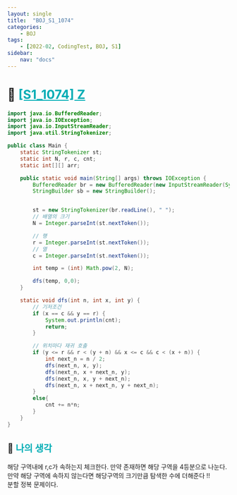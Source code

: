 ```yaml
---
layout: single
title:  "BOJ_S1_1074"
categories: 
    - BOJ
tags: 
    - [2022-02, CodingTest, BOJ, S1]
sidebar:
    nav: "docs"
---
```


# 📁 <b><a style="color:#00adb5" href="https://www.acmicpc.net/problem/1074" target=_blank>[S1_1074] Z</a></b>

```java
import java.io.BufferedReader;
import java.io.IOException;
import java.io.InputStreamReader;
import java.util.StringTokenizer;

public class Main {
    static StringTokenizer st;
    static int N, r, c, cnt;
    static int[][] arr;

    public static void main(String[] args) throws IOException {
        BufferedReader br = new BufferedReader(new InputStreamReader(System.in));
        StringBuilder sb = new StringBuilder();


        st = new StringTokenizer(br.readLine(), " ");
        // 배열의 크기
        N = Integer.parseInt(st.nextToken());

        // 행
        r = Integer.parseInt(st.nextToken());
        // 열
        c = Integer.parseInt(st.nextToken());

        int temp = (int) Math.pow(2, N);

        dfs(temp, 0,0);
    }

    static void dfs(int n, int x, int y) {
        // 기저조건
        if (x == c && y == r) {
            System.out.println(cnt);
            return;
        }

        // 위치마다 재귀 호출
        if (y <= r && r < (y + n) && x <= c && c < (x + n)) {
            int next_n = n / 2;
            dfs(next_n, x, y);
            dfs(next_n, x + next_n, y);
            dfs(next_n, x, y + next_n);
            dfs(next_n, x + next_n, y + next_n);
        }
        else{
            cnt += n*n;
        }
    }
}
```


## 🤔 <b><a style="color:#00adb5">나의 생각</a></b>
 해당 구역내에 r,c가 속하는지 체크한다. 만약 존재하면 해당 구역을 4등분으로 나눈다.<br>
 만약 해당 구역에 속하지 않는다면 해당구역의 크기만큼 탐색한 수에 더해준다 !!<br>
 분할 정복 문제이다.
